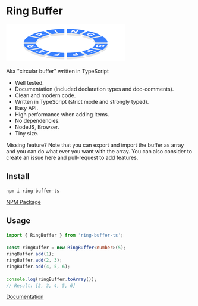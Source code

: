 # Ring Buffer

![](readme/logo.png)

Aka "circular buffer" written in TypeScript

- Well tested.
- Documentation (included declaration types and doc-comments).
- Clean and modern code.
- Written in TypeScript (strict mode and strongly typed).
- Easy API.
- High performance when adding items.
- No dependencies.
- NodeJS, Browser.
- Tiny size.

Missing feature? Note that you can export and import the buffer as array and you can do what ever you want with the array. You can also consider to create an issue here and pull-request to add features.

## Install

```text
npm i ring-buffer-ts
```

[NPM Package](https://www.npmjs.com/package/ring-buffer-ts)

## Usage

```ts
import { RingBuffer } from 'ring-buffer-ts';

const ringBuffer = new RingBuffer<number>(5);
ringBuffer.add(1);
ringBuffer.add(2, 3);
ringBuffer.add(4, 5, 6);

console.log(ringBuffer.toArray());
// Result: [2, 3, 4, 5, 6]
```

[Documentation](https://domske.github.io/ring-buffer-ts/)

